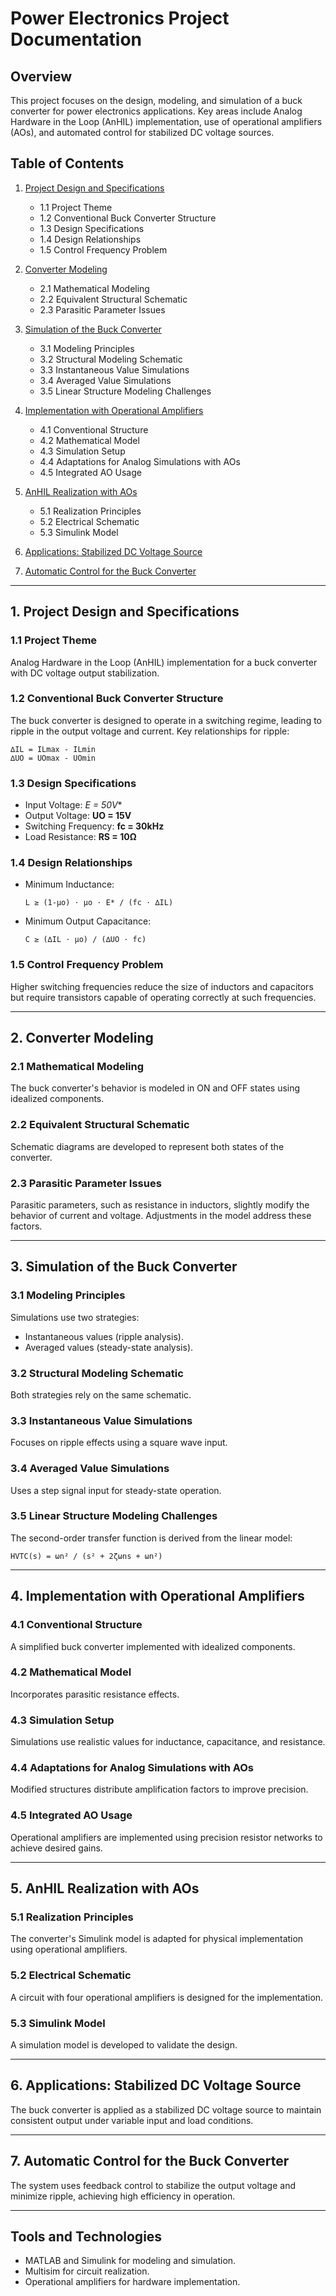 # Power Electronics Project Documentation

## Overview
This project focuses on the design, modeling, and simulation of a buck converter for power electronics applications. Key areas include Analog Hardware in the Loop (AnHIL) implementation, use of operational amplifiers (AOs), and automated control for stabilized DC voltage sources.

## Table of Contents
1. [Project Design and Specifications](#1-project-design-and-specifications)
   - 1.1 Project Theme
   - 1.2 Conventional Buck Converter Structure
   - 1.3 Design Specifications
   - 1.4 Design Relationships
   - 1.5 Control Frequency Problem

2. [Converter Modeling](#2-converter-modeling)
   - 2.1 Mathematical Modeling
   - 2.2 Equivalent Structural Schematic
   - 2.3 Parasitic Parameter Issues

3. [Simulation of the Buck Converter](#3-simulation-of-the-buck-converter)
   - 3.1 Modeling Principles
   - 3.2 Structural Modeling Schematic
   - 3.3 Instantaneous Value Simulations
   - 3.4 Averaged Value Simulations
   - 3.5 Linear Structure Modeling Challenges

4. [Implementation with Operational Amplifiers](#4-implementation-with-operational-amplifiers)
   - 4.1 Conventional Structure
   - 4.2 Mathematical Model
   - 4.3 Simulation Setup
   - 4.4 Adaptations for Analog Simulations with AOs
   - 4.5 Integrated AO Usage

5. [AnHIL Realization with AOs](#5-anhil-realization-with-aos)
   - 5.1 Realization Principles
   - 5.2 Electrical Schematic
   - 5.3 Simulink Model

6. [Applications: Stabilized DC Voltage Source](#6-applications-stabilized-dc-voltage-source)

7. [Automatic Control for the Buck Converter](#7-automatic-control-for-the-buck-converter)

---

## 1. Project Design and Specifications
### 1.1 Project Theme
Analog Hardware in the Loop (AnHIL) implementation for a buck converter with DC voltage output stabilization.

### 1.2 Conventional Buck Converter Structure
The buck converter is designed to operate in a switching regime, leading to ripple in the output voltage and current. Key relationships for ripple:
```plaintext
∆IL = ILmax - ILmin
∆UO = UOmax - UOmin
```

### 1.3 Design Specifications
- Input Voltage: **E* = 50V**
- Output Voltage: **UO = 15V**
- Switching Frequency: **fc = 30kHz**
- Load Resistance: **RS = 10Ω**

### 1.4 Design Relationships
- Minimum Inductance:
  ```plaintext
  L ≥ (1-μo) ⋅ μo ⋅ E* / (fc ⋅ ∆IL)
  ```
- Minimum Output Capacitance:
  ```plaintext
  C ≥ (∆IL ⋅ μo) / (∆UO ⋅ fc)
  ```

### 1.5 Control Frequency Problem
Higher switching frequencies reduce the size of inductors and capacitors but require transistors capable of operating correctly at such frequencies.

---

## 2. Converter Modeling
### 2.1 Mathematical Modeling
The buck converter's behavior is modeled in ON and OFF states using idealized components.

### 2.2 Equivalent Structural Schematic
Schematic diagrams are developed to represent both states of the converter.

### 2.3 Parasitic Parameter Issues
Parasitic parameters, such as resistance in inductors, slightly modify the behavior of current and voltage. Adjustments in the model address these factors.

---

## 3. Simulation of the Buck Converter
### 3.1 Modeling Principles
Simulations use two strategies:
- Instantaneous values (ripple analysis).
- Averaged values (steady-state analysis).

### 3.2 Structural Modeling Schematic
Both strategies rely on the same schematic.

### 3.3 Instantaneous Value Simulations
Focuses on ripple effects using a square wave input.

### 3.4 Averaged Value Simulations
Uses a step signal input for steady-state operation.

### 3.5 Linear Structure Modeling Challenges
The second-order transfer function is derived from the linear model:
```plaintext
HVTC(s) = ωn² / (s² + 2ζωns + ωn²)
```

---

## 4. Implementation with Operational Amplifiers
### 4.1 Conventional Structure
A simplified buck converter implemented with idealized components.

### 4.2 Mathematical Model
Incorporates parasitic resistance effects.

### 4.3 Simulation Setup
Simulations use realistic values for inductance, capacitance, and resistance.

### 4.4 Adaptations for Analog Simulations with AOs
Modified structures distribute amplification factors to improve precision.

### 4.5 Integrated AO Usage
Operational amplifiers are implemented using precision resistor networks to achieve desired gains.

---

## 5. AnHIL Realization with AOs
### 5.1 Realization Principles
The converter's Simulink model is adapted for physical implementation using operational amplifiers.

### 5.2 Electrical Schematic
A circuit with four operational amplifiers is designed for the implementation.

### 5.3 Simulink Model
A simulation model is developed to validate the design.

---

## 6. Applications: Stabilized DC Voltage Source
The buck converter is applied as a stabilized DC voltage source to maintain consistent output under variable input and load conditions.

---

## 7. Automatic Control for the Buck Converter
The system uses feedback control to stabilize the output voltage and minimize ripple, achieving high efficiency in operation.

---

## Tools and Technologies
- MATLAB and Simulink for modeling and simulation.
- Multisim for circuit realization.
- Operational amplifiers for hardware implementation.

